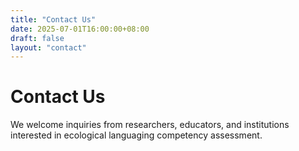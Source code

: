 ```yaml
---
title: "Contact Us"
date: 2025-07-01T16:00:00+08:00
draft: false
layout: "contact"
---
```


# Contact Us

We welcome inquiries from researchers, educators, and institutions interested in ecological languaging competency assessment.